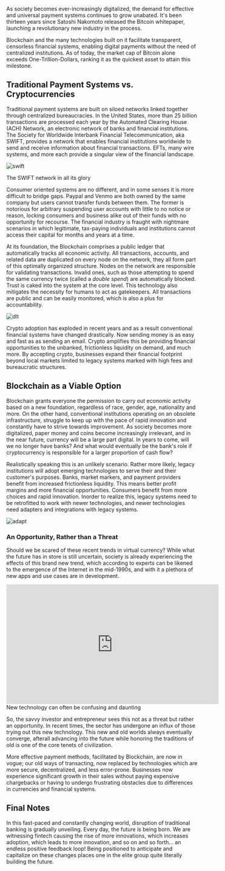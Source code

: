 As society becomes ever-increasingly digitalized, the demand for effective and universal payment systems continues to grow unabated. It's been thirteen years since Satoshi Nakomoto released the Bitcoin whitepaper, launching a revolutionary new industry in the process.

Blockchain and the many technologies built on it facilitate transparent, censorless financial systems, enabling digital payments without the need of centralized institutions. As of today, the market cap of Bitcoin alone exceeds One-Trillion-Dollars, ranking it as the quickest asset to attain this milestone.

## Traditional Payment Systems vs. Cryptocurrencies

Traditional payment systems are built on siloed networks linked together through centralized bureaucracies. In the United States, more than 25 billion transactions are processed each year by the Automated Clearing House (ACH) Network, an electronic network of banks and financial institutions. The Society for Worldwide Interbank Financial Telecommunication, aka SWIFT, provides a network that enables financial institutions worldwide to send and receive information about financial transactions. EFTs, many wire systems, and more each provide a singular view of the financial landscape.

![swift](@/assets/posts/tapping-into-future-payments/swift.png)
<div class="img-caption">
The SWIFT network in all its glory
</div>

Consumer oriented systems are no different, and in some senses it is more difficult to bridge gaps. Paypal and Venmo are both owned by the same company but users cannot transfer funds between them. The former is notorious for arbitrary suspending user accounts with little to no notice or reason, locking consumers and business alike out of their funds with no opportunity for recourse. The financial industry is fraught with nightmare scenarios in which legitimate, tax-paying individuals and institutions cannot access their capital for months and years at a time.

At its foundation, the Blockchain comprises a public ledger that automatically tracks all economic activity. All transactions, accounts, and related data are duplicated on every node on the network, they all form part of this optimally organized structure. Nodes on the network are responsible for validating transactions. Invalid ones, such as those attempting to spend the same currency twice (called a *double spend*) are automatically blocked. Trust is caked into the system at the core level. This technology also mitigates the necessity for humans to act as gatekeepers. All transactions are public and can be easily monitored, which is also a plus for accountability.

![dlt](@/assets/posts/tapping-into-future-payments/dlt.png)

Crypto adoption has exploded in recent years and as a result conventional financial systems have changed drastically. Now sending money is as easy and fast as as sending an email. Crypto amplifies this be providing financial opportunities to the unbanked, frictionless liquidity on demand, and much more. By accepting crypto, businesses expand their financial footprint beyond local markets limited to legacy systems marked with high fees and bureaucratic structures.

## Blockchain as a Viable Option

Blockchain grants everyone the permission to carry out economic activity based on a new foundation, regardless of race, gender, age, nationality and more. On the other hand, conventional institutions operating on an obsolete infrastructure, struggle to keep up with the pace of rapid innovation and constantly have to strive towards improvement. As society becomes more digitalized, paper money and coins become increasingly irrelevant, and in the near future, currency will be a large part digital. In years to come, will we no longer have banks? And what would eventually be the bank's role if cryptocurrency is responsible for a larger proportion of cash flow?

Realistically speaking this is an unlikely scenario. Rather more likely, legacy institutions will adopt emerging technologies to serve their and their customer's purposes. Banks, market markers, and payment providers benefit from increased frictionless liquidity. This means better profit margins and more financial opportunities. Consumers benefit from more choices and rapid innovation. Inorder to realize this, legacy systems need to be retrofitted to work with newer technologies, and newer technologies need adapters and integrations with legacy systems.

![adapt](@/assets/posts/tapping-into-future-payments/adapt.png)

### An Opportunity, Rather than a Threat

Should we be scared of these recent trends in virtual currency? While what the future has in store is still uncertain, society is already experiencing the effects of this brand new trend, which according to experts can be likened to the emergence of the Internet in the mid-1990s, and with it a plethora of new apps and use cases are in development.

<div style="text-align: center">
<iframe width="560" height="315" src="https://www.youtube.com/embed/UlJku_CSyNg" title="YouTube video player" frameborder="0" allow="accelerometer; autoplay; clipboard-write; encrypted-media; gyroscope; picture-in-picture" allowfullscreen></iframe>
</div>
<div class="img-caption">
New technology can often be confusing and daunting
</div>

So, the savvy investor and entrepreneur sees this not as a threat but rather an opportunity. In recent times, the sector has undergone an influx of those trying out this new technology. This new and old worlds always eventually converge, afterall advancing into the future while honoring the traditions of old is one of the core tenets of civilization.

More effective payment methods, facilitated by Blockchain, are now in vogue; our old ways of transacting, now replaced by technologies which are more secure, decentralized, and less error-prone. Businesses now experience significant growth in their sales without paying expensive chargebacks or having to undergo frustrating obstacles due to differences in currencies and financial systems.

## Final Notes
In this fast-paced and constantly changing world, disruption of traditional banking is gradually unveiling. Every day, the future is being born. We are witnessing fintech causing the rise of more innovations, which increases adoption, which leads to more innovation, and so on and so forth... an endless positive feedback loop! Being positioned to anticipate and capitalize on these changes places one in the elite group quite literally building the future.
